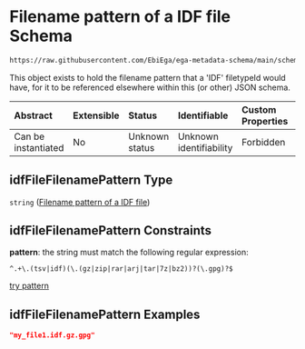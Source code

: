 # Filename pattern of a IDF file Schema

```txt
https://raw.githubusercontent.com/EbiEga/ega-metadata-schema/main/schemas/EGA.common-definitions.json#/definitions/idfFileFilenamePattern
```

This object exists to hold the filename pattern that a 'IDF' filetypeId would have, for it to be referenced elsewhere within this (or other) JSON schema.

| Abstract            | Extensible | Status         | Identifiable            | Custom Properties | Additional Properties | Access Restrictions | Defined In                                                                                           |
| :------------------ | :--------- | :------------- | :---------------------- | :---------------- | :-------------------- | :------------------ | :--------------------------------------------------------------------------------------------------- |
| Can be instantiated | No         | Unknown status | Unknown identifiability | Forbidden         | Allowed               | none                | [EGA.common-definitions.json\*](../../../schemas/EGA.common-definitions.json "open original schema") |

## idfFileFilenamePattern Type

`string` ([Filename pattern of a IDF file](ega-4-definitions-filename-pattern-of-a-idf-file.md))

## idfFileFilenamePattern Constraints

**pattern**: the string must match the following regular expression:&#x20;

```regexp
^.+\.(tsv|idf)(\.(gz|zip|rar|arj|tar|7z|bz2))?(\.gpg)?$
```

[try pattern](https://regexr.com/?expression=%5E.%2B%5C.\(tsv%7Cidf\)\(%5C.\(gz%7Czip%7Crar%7Carj%7Ctar%7C7z%7Cbz2\)\)%3F\(%5C.gpg\)%3F%24 "try regular expression with regexr.com")

## idfFileFilenamePattern Examples

```json
"my_file1.idf.gz.gpg"
```
